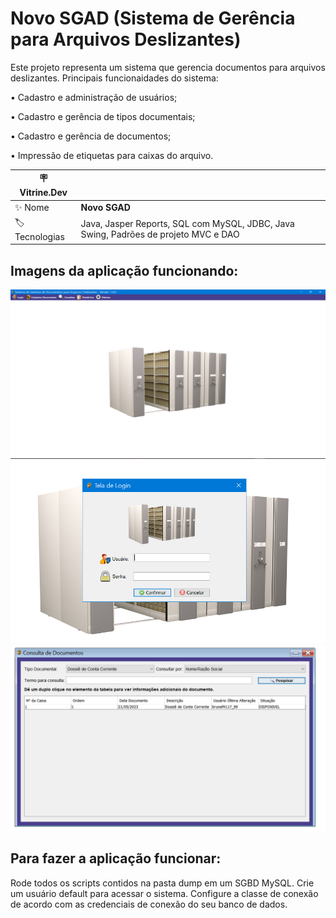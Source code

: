 # Novo SGAD (Sistema de Gerência para Arquivos Deslizantes)

Este projeto representa um sistema que gerencia documentos para arquivos deslizantes. Principais funcionaidades do sistema:

• Cadastro e administração de usuários;

• Cadastro e gerência de tipos documentais;

• Cadastro e gerência de documentos;

• Impressão de etiquetas para caixas do arquivo.

| :placard: Vitrine.Dev |     |
| -------------  | --- |
| :sparkles: Nome        | **Novo SGAD**
| :label: Tecnologias | Java, Jasper Reports, SQL com MySQL, JDBC, Java Swing, Padrões de projeto MVC e DAO

## Imagens da aplicação funcionando:

<!-- Inserir imagem com a #vitrinedev ao final do link -->
![alt text](https://github.com/alissonjaques/imagens-aplicacoes/blob/main/arquivo-deslizante/home.PNG#vitrinedev)
![alt text](https://github.com/alissonjaques/imagens-aplicacoes/blob/main/arquivo-deslizante/login.png#vitrinedev)
![alt text](https://github.com/alissonjaques/imagens-aplicacoes/blob/main/arquivo-deslizante/arquivamento.png#vitrinedev)

## Para fazer a aplicação funcionar:

Rode todos os scripts contidos na pasta dump em um SGBD MySQL. Crie um usuário default para acessar o sistema. Configure a classe de conexão de acordo com as credenciais de conexão do seu banco de dados.
